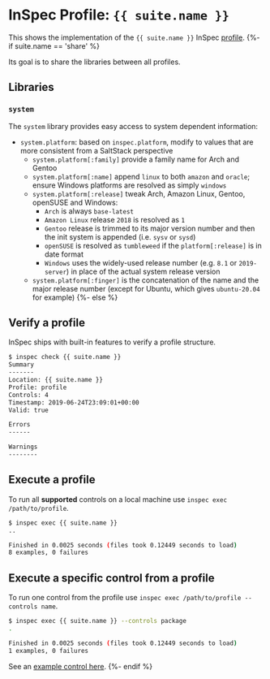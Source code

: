 # InSpec Profile: `{{ suite.name }}`

This shows the implementation of the `{{ suite.name }}` InSpec [profile](https://github.com/inspec/inspec/blob/master/docs/profiles.md).
{%- if suite.name == 'share' %}

Its goal is to share the libraries between all profiles.

## Libraries

### `system`

The `system` library provides easy access to system dependent information:

- `system.platform`: based on `inspec.platform`, modify to values that are more consistent from a SaltStack perspective
  - `system.platform[:family]` provide a family name for Arch and Gentoo
  - `system.platform[:name]` append `linux` to both `amazon` and `oracle`; ensure Windows platforms are resolved as simply `windows`
  - `system.platform[:release]` tweak Arch, Amazon Linux, Gentoo, openSUSE and Windows:
    - `Arch` is always `base-latest`
    - `Amazon Linux` release `2018` is resolved as `1`
    - `Gentoo` release is trimmed to its major version number and then the init system is appended (i.e. `sysv` or `sysd`)
    - `openSUSE` is resolved as `tumbleweed` if the `platform[:release]` is in date format
    - `Windows` uses the widely-used release number (e.g. `8.1` or `2019-server`) in place of the actual system release version
  - `system.platform[:finger]` is the concatenation of the name and the major release number (except for Ubuntu, which gives `ubuntu-20.04` for example)
{%- else %}

## Verify a profile

InSpec ships with built-in features to verify a profile structure.

```bash
$ inspec check {{ suite.name }}
Summary
-------
Location: {{ suite.name }}
Profile: profile
Controls: 4
Timestamp: 2019-06-24T23:09:01+00:00
Valid: true

Errors
------

Warnings
--------
```

## Execute a profile

To run all **supported** controls on a local machine use `inspec exec /path/to/profile`.

```bash
$ inspec exec {{ suite.name }}
..

Finished in 0.0025 seconds (files took 0.12449 seconds to load)
8 examples, 0 failures
```

## Execute a specific control from a profile

To run one control from the profile use `inspec exec /path/to/profile --controls name`.

```bash
$ inspec exec {{ suite.name }} --controls package
.

Finished in 0.0025 seconds (files took 0.12449 seconds to load)
1 examples, 0 failures
```

See an [example control here](https://github.com/inspec/inspec/blob/master/examples/profile/controls/example.rb).
{%- endif %}
